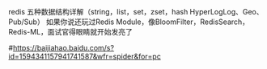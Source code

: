 redis 五种数据结构详解（string，list，set，zset，hash HyperLogLog、Geo、Pub/Sub）
如果你说还玩过Redis Module，像BloomFilter，RedisSearch，Redis-ML，面试官得眼睛就开始发亮了

#https://baijiahao.baidu.com/s?id=1594341157941741587&wfr=spider&for=pc